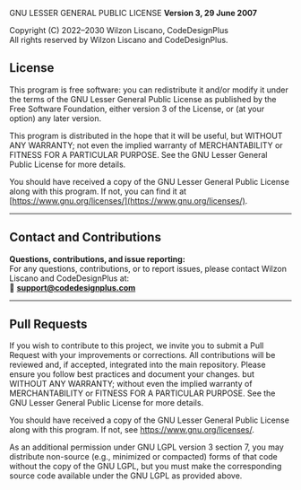 GNU LESSER GENERAL PUBLIC LICENSE
**Version 3, 29 June 2007**

Copyright (C) 2022–2030 Wilzon Liscano, CodeDesignPlus  
All rights reserved by Wilzon Liscano and CodeDesignPlus.

## License
This program is free software: you can redistribute it and/or modify it under the terms of the GNU Lesser General Public License as published by the Free Software Foundation, either version 3 of the License, or (at your option) any later version.

This program is distributed in the hope that it will be useful, but WITHOUT ANY WARRANTY; not even the implied warranty of MERCHANTABILITY or FITNESS FOR A PARTICULAR PURPOSE. See the GNU Lesser General Public License for more details.

You should have received a copy of the GNU Lesser General Public License along with this program. If not, you can find it at [https://www.gnu.org/licenses/](https://www.gnu.org/licenses/).

---

## Contact and Contributions
**Questions, contributions, and issue reporting:**  
For any questions, contributions, or to report issues, please contact Wilzon Liscano and CodeDesignPlus at:  
📧 **support@codedesignplus.com**

---

## Pull Requests
If you wish to contribute to this project, we invite you to submit a Pull Request with your improvements or corrections. All contributions will be reviewed and, if accepted, integrated into the main repository. Please ensure you follow best practices and document your changes.
but WITHOUT ANY WARRANTY; without even the implied warranty of
MERCHANTABILITY or FITNESS FOR A PARTICULAR PURPOSE. See the
GNU Lesser General Public License for more details.

You should have received a copy of the GNU Lesser General Public License
along with this program. If not, see <https://www.gnu.org/licenses/>.

As an additional permission under GNU LGPL version 3 section 7, you may distribute
non-source (e.g., minimized or compacted) forms of that code without the copy of the GNU LGPL,
but you must make the corresponding source code available under the GNU LGPL as provided above.
